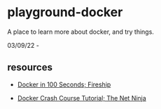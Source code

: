 # playground-docker

A place to learn more about docker, and try things.

03/09/22 - 

## resources

- [Docker in 100 Seconds; Fireship](https://www.youtube.com/watch?v=Gjnup-PuquQ)

- [Docker Crash Course Tutorial; The Net Ninja](https://www.youtube.com/playlist?list=PL4cUxeGkcC9hxjeEtdHFNYMtCpjNBm3h7)


<!-- 

[Docker Tutorial for Beginners; Programming with Mosh](https://www.youtube.com/watch?v=pTFZFxd4hOI)

[Learn Docker in 7 Easy Steps - Full Beginner's Tutorial; Fireship](https://www.youtube.com/watch?v=gAkwW2tuIqE)

[you need to learn Docker RIGHT NOW!! // Docker Containers 101; NetworkChuck](https://www.youtube.com/watch?v=eGz9DS-aIeY)

[Docker Tutorial for Beginners - A Full DevOps Course on How to Run Applications in Containers; freeCodeCamp.org](https://www.youtube.com/watch?v=fqMOX6JJhGo) 

-->
